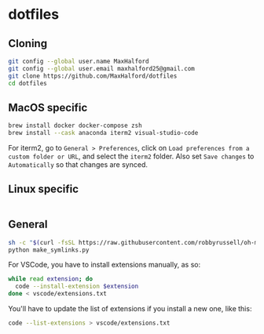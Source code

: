 # dotfiles

## Cloning

```sh
git config --global user.name MaxHalford
git config --global user.email maxhalford25@gmail.com
git clone https://github.com/MaxHalford/dotfiles
cd dotfiles
```

## MacOS specific

```sh
brew install docker docker-compose zsh
brew install --cask anaconda iterm2 visual-studio-code
```

For iterm2, go to `General > Preferences`, click on `Load preferences from a custom folder or URL`, and select the `iterm2` folder. Also set `Save changes` to `Automatically` so that changes are synced.

## Linux specific

```sh
```

## General

```sh
sh -c "$(curl -fsSL https://raw.githubusercontent.com/robbyrussell/oh-my-zsh/master/tools/install.sh)"
python make_symlinks.py
```

For VSCode, you have to install extensions manually, as so:

```sh
while read extension; do
  code --install-extension $extension
done < vscode/extensions.txt
```

You'll have to update the list of extensions if you install a new one, like this:

```sh
code --list-extensions > vscode/extensions.txt
```
